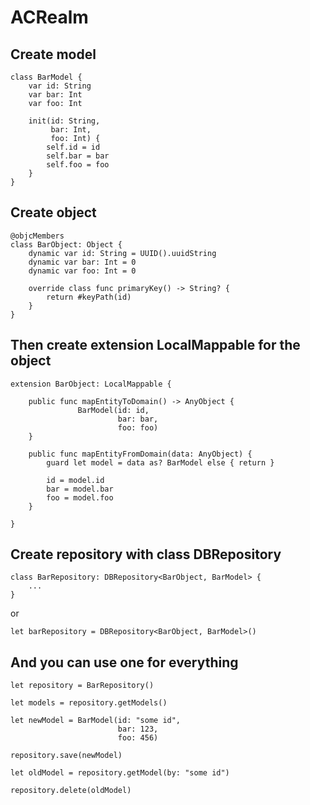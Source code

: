 # ACRealm

## Create model
```
class BarModel {
    var id: String
    var bar: Int
    var foo: Int
    
    init(id: String,
         bar: Int,
         foo: Int) {
        self.id = id
        self.bar = bar
        self.foo = foo
    }
}
```

## Create object
```
@objcMembers
class BarObject: Object {
    dynamic var id: String = UUID().uuidString
    dynamic var bar: Int = 0
    dynamic var foo: Int = 0
    
    override class func primaryKey() -> String? {
        return #keyPath(id)
    }
}
```

## Then create extension LocalMappable for the object
```
extension BarObject: LocalMappable {
    
    public func mapEntityToDomain() -> AnyObject {
               BarModel(id: id,
                        bar: bar,
                        foo: foo)
    }
    
    public func mapEntityFromDomain(data: AnyObject) {
        guard let model = data as? BarModel else { return }
                
        id = model.id
        bar = model.bar
        foo = model.foo
    }
    
}
```

## Create repository with class DBRepository 
```
class BarRepository: DBRepository<BarObject, BarModel> {
    ...
}
```
or
```
let barRepository = DBRepository<BarObject, BarModel>()
```

## And you can use one for everything
```
let repository = BarRepository()

let models = repository.getModels()

let newModel = BarModel(id: "some id",
                        bar: 123,
                        foo: 456)

repository.save(newModel)

let oldModel = repository.getModel(by: "some id")

repository.delete(oldModel)
```
